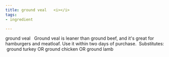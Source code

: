 ```yaml
---
title: ground veal   <i></i>
tags:
- ingredient

---
```

ground veal   Ground veal is leaner than ground beef, and it's great for hamburgers and meatloaf. Use it within two days of purchase.  Substitutes:  ground turkey OR ground chicken OR ground lamb
